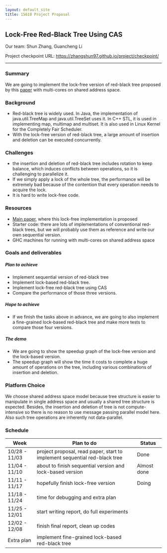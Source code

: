 ```yaml
---
layout: default_site
title: 15618 Project Proposal
---
```


## Lock-Free Red-Black Tree Using CAS

Our team: Shun Zhang, Guancheng Li

Project checkpoint URL: https://zhangshun97.github.io/project/checkpoint/

---

### Summary

We are going to implement the lock-free version of red-black tree proposed by this [paper](https://www.cs.umanitoba.ca/~hacamero/Research/RBTreesKim.pdf) with multi-cores on shared address space.

### Background

- Red-black tree is widely used. In Java, the implementation of java.util.TreeMap and java.util.TreeSet uses it. In C++ STL, it is used in implementing map, multimap and multiset. It is also used in Linux Kernel for the Completely Fair Scheduler.
- With the lock-free version of red-black tree, a large amount of insertion and deletion can be executed concurrently.

### Challenges

- the insertion and deletion of red-black tree includes rotation to keep balance, which induces conflicts between operations, so it is challenging to parallelize it.
- If we simply apply a lock of the whole tree, the performance will be extremely bad because of the contention that every operation needs to acquire the lock.
- It is hard to write lock-free code.

### Resources

- [Main paper](https://www.cs.umanitoba.ca/~hacamero/Research/RBTreesKim.pdf), where this lock-free implementation is proposed
- Starter code: there are lots of implementations of conventional red-black trees, but we will probably use them as reference and write our own sequential version.
- GHC machines for running with multi-cores on shared address space

### Goals and deliverables

##### Plan to achieve

- Implement sequential version of red-black tree
- Implement lock-based red-black tree.
- Implement lock-free red-black tree using CAS
- Compare the performance of those three versions.

##### Hope to achieve

- If we finish the tasks above in advance, we are going to also implement a fine-grained lock-based red-black tree and make more tests to compare those four versions.

##### The demo

- We are going to show the speedup graph of the lock-free version and the lock-based version.
- The speedup graph will show the time it costs to complete a huge amount of operations on the tree, including various combinations of insertion and deletion.

### Platform Choice

We choose shared address space model because tree structure is easier to manipulate in single address space and usually a shared tree structure is expected. Besides, the insertion and deletion of tree is not compute-intensive so there is no reason to use message passing parallel model here. Also such tree operations are inherently not data-parallel.



### Schedule

| Week          | Plan to do                                                   | Status      |
| ------------- | ------------------------------------------------------------ | ----------- |
| 10/28 - 11/03 | project proposal, read paper, start to implement sequential red-black tree | Done        |
| 11/04 - 11/10 | about to finish sequential version and lock-based version    | Almost done |
| 11/11 - 11/17 | hopefully finish lock-free version                           | Doing       |
| 11/18 - 11/24 | time for debugging and extra plan                            |             |
| 11/25 - 12/01 | start writing report, do full experiments                    |             |
| 12/02 - 12/08 | finish final report, clean up codes                          |             |
| Extra plan    | implement fine-grained lock-based red-black tree             |             |

###  






